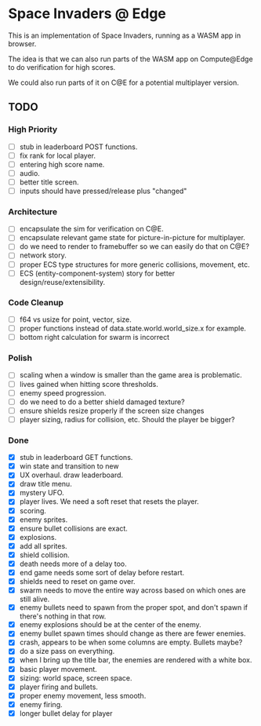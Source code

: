 # Space Invaders @ Edge

This is an implementation of Space Invaders, running as a WASM app in browser.

The idea is that we can also run parts of the WASM app on Compute@Edge to do verification for high scores.

We could also run parts of it on C@E for a potential multiplayer version.

## TODO

### High Priority

- [ ] stub in leaderboard POST functions.
- [ ] fix rank for local player.
- [ ] entering high score name.
- [ ] audio.
- [ ] better title screen.
- [ ] inputs should have pressed/release plus "changed"

### Architecture

- [ ] encapsulate the sim for verification on C@E.
- [ ] encapsulate relevant game state for picture-in-picture for multiplayer.
- [ ] do we need to render to framebuffer so we can easily do that on C@E?
- [ ] network story.
- [ ] proper ECS type structures for more generic collisions, movement, etc.
- [ ] ECS (entity-component-system) story for better design/reuse/extensibility.

### Code Cleanup
- [ ] f64 vs usize for point, vector, size.
- [ ] proper functions instead of data.state.world.world_size.x for example.
- [ ] bottom right calculation for swarm is incorrect

### Polish

- [ ] scaling when a window is smaller than the game area is problematic.
- [ ] lives gained when hitting score thresholds.
- [ ] enemy speed progression.
- [ ] do we need to do a better shield damaged texture?
- [ ] ensure shields resize properly if the screen size changes
- [ ] player sizing, radius for collision, etc. Should the player be bigger?

### Done

- [X] stub in leaderboard GET functions.
- [X] win state and transition to new
- [X] UX overhaul. draw leaderboard.
- [X] draw title menu.
- [X] mystery UFO.
- [X] player lives. We need a soft reset that resets the player.
- [X] scoring.
- [X] enemy sprites.
- [X] ensure bullet collisions are exact.
- [X] explosions.
- [X] add all sprites.
- [X] shield collision.
- [X] death needs more of a delay too.
- [X] end game needs some sort of delay before restart.
- [X] shields need to reset on game over.
- [X] swarm needs to move the entire way across based on which ones are still alive.
- [X] enemy bullets need to spawn from the proper spot, and don't spawn if there's nothing in that row.
- [X] enemy explosions should be at the center of the enemy.
- [X] enemy bullet spawn times should change as there are fewer enemies.
- [X] crash, appears to be when some columns are empty. Bullets maybe?
- [X] do a size pass on everything.
- [X] when I bring up the title bar, the enemies are rendered with a white box.
- [X] basic player movement.
- [X] sizing: world space, screen space.
- [X] player firing and bullets.
- [X] proper enemy movement, less smooth.
- [X] enemy firing.
- [X] longer bullet delay for player